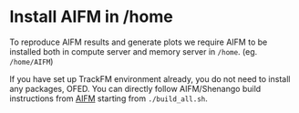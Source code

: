 # Install AIFM in /home

To reproduce AIFM results  and generate plots we require AIFM to be installed both in compute server and memory server in ```/home```. (eg. ```/home/AIFM```)

If you have set up TrackFM environment already, you do not need to install any packages, OFED. You can directly follow AIFM/Shenango build instructions from [AIFM](https://github.com/AIFM-sys/AIFM) starting from ```./build_all.sh```.
